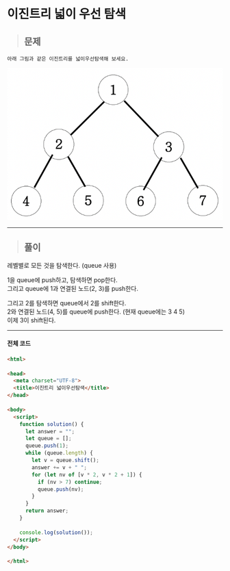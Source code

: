 # 이진트리 넓이 우선 탐색

> ## 문제

```
아래 그림과 같은 이진트리를 넓이우선탐색해 보세요.
```
![이진트리 넓이우선탐색](../../img/이진트리_넓이우선탐색.png)
***

> ## 풀이

레벨별로 모든 것을 탐색한다. (queue 사용)

1을 queue에 push하고, 탐색하면 pop한다.<br/>
그리고 queue에 1과 연결된 노드(2, 3)를 push한다.

그리고 2를 탐색하면 queue에서 2를 shift한다.<br/>
2와 연결된 노드(4, 5)를 queue에 push한다. (현재 queue에는 3 4 5)<br/>
이제 3이 shift된다.
***

#### 전체 코드
```html
<html>

<head>
  <meta charset="UTF-8">
  <title>이진트리 넓이우선탐색</title>
</head>

<body>
  <script>
    function solution() {
      let answer = "";
      let queue = [];
      queue.push(1);
      while (queue.length) {
        let v = queue.shift();
        answer += v + " ";
        for (let nv of [v * 2, v * 2 + 1]) {
          if (nv > 7) continue;
          queue.push(nv);
        }
      }
      return answer;
    }

    console.log(solution());
  </script>
</body>

</html>
```